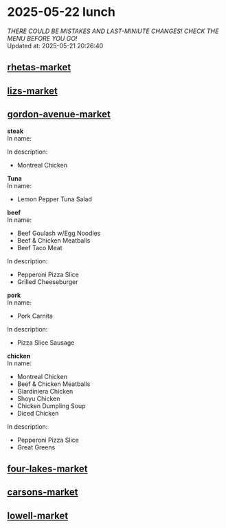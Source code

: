 # 2025-05-22 lunch  
*THERE COULD BE MISTAKES AND LAST-MINIUTE CHANGES! CHECK THE MENU BEFORE YOU GO!*  
Updated at: 2025-05-21 20:26:40  
## [rhetas-market](https://wisc-housingdining.nutrislice.com/menu/rhetas-market/lunch/2025-05-22)  
## [lizs-market](https://wisc-housingdining.nutrislice.com/menu/lizs-market/lunch/2025-05-22)  
## [gordon-avenue-market](https://wisc-housingdining.nutrislice.com/menu/gordon-avenue-market/lunch/2025-05-22)  
**steak**  
In name:   
  
In description:   
 - Montreal Chicken  
  
**Tuna**  
In name:   
 - Lemon Pepper Tuna Salad  
  
**beef**  
In name:   
 - Beef Goulash w/Egg Noodles  
 - Beef & Chicken Meatballs  
 - Beef Taco Meat  
  
In description:   
 - Pepperoni Pizza Slice  
 - Grilled Cheeseburger  
  
**pork**  
In name:   
 - Pork Carnita  
  
In description:   
 - Pizza Slice Sausage  
  
**chicken**  
In name:   
 - Montreal Chicken  
 - Beef & Chicken Meatballs  
 - Giardiniera Chicken  
 - Shoyu Chicken  
 - Chicken Dumpling Soup  
 - Diced Chicken  
  
In description:   
 - Pepperoni Pizza Slice  
 - Great Greens  
  
## [four-lakes-market](https://wisc-housingdining.nutrislice.com/menu/four-lakes-market/lunch/2025-05-22)  
## [carsons-market](https://wisc-housingdining.nutrislice.com/menu/carsons-market/lunch/2025-05-22)  
## [lowell-market](https://wisc-housingdining.nutrislice.com/menu/lowell-market/lunch/2025-05-22)  
  
